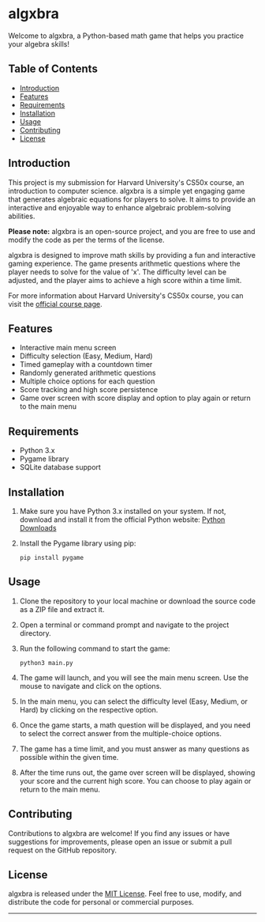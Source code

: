 # algxbra

Welcome to algxbra, a Python-based math game that helps you practice your algebra skills!

## Table of Contents
- [Introduction](#introduction)
- [Features](#features)
- [Requirements](#requirements)
- [Installation](#installation)
- [Usage](#usage)
- [Contributing](#contributing)
- [License](#license)

## Introduction

This project is my submission for Harvard University's CS50x course, an introduction to computer science. algxbra is a simple yet engaging game that generates algebraic equations for players to solve. It aims to provide an interactive and enjoyable way to enhance algebraic problem-solving abilities.

**Please note:** algxbra is an open-source project, and you are free to use and modify the code as per the terms of the license.

algxbra is designed to improve math skills by providing a fun and interactive gaming experience. The game presents arithmetic questions where the player needs to solve for the value of 'x'. The difficulty level can be adjusted, and the player aims to achieve a high score within a time limit.

For more information about Harvard University's CS50x course, you can visit the [official course page](https://pll.harvard.edu/course/cs50-introduction-computer-science).

## Features
- Interactive main menu screen
- Difficulty selection (Easy, Medium, Hard)
- Timed gameplay with a countdown timer
- Randomly generated arithmetic questions
- Multiple choice options for each question
- Score tracking and high score persistence
- Game over screen with score display and option to play again or return to the main menu

## Requirements
- Python 3.x
- Pygame library
- SQLite database support

## Installation
1. Make sure you have Python 3.x installed on your system. If not, download and install it from the official Python website: [Python Downloads](https://www.python.org/downloads/)

2. Install the Pygame library using pip:

   ```shell
   pip install pygame

## Usage
1. Clone the repository to your local machine or download the source code as a ZIP file and extract it.

2. Open a terminal or command prompt and navigate to the project directory.

3. Run the following command to start the game:

   ```shell
   python3 main.py

4. The game will launch, and you will see the main menu screen. Use the mouse to navigate and click on the options.

5. In the main menu, you can select the difficulty level (Easy, Medium, or Hard) by clicking on the respective option.

6. Once the game starts, a math question will be displayed, and you need to select the correct answer from the multiple-choice options.

7. The game has a time limit, and you must answer as many questions as possible within the given time.

8. After the time runs out, the game over screen will be displayed, showing your score and the current high score. You can choose to play again or return to the main menu.

## Contributing
Contributions to algxbra are welcome! If you find any issues or have suggestions for improvements, please open an issue or submit a pull request on the GitHub repository.

## License
algxbra is released under the [MIT License](LICENSE). Feel free to use, modify, and distribute the code for personal or commercial purposes.

---
